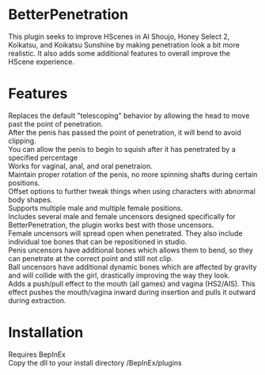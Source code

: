 # BetterPenetration
This plugin seeks to improve HScenes in AI Shoujo, Honey Select 2, Koikatsu, and Koikatsu Sunshine by making penetration look a bit more realistic.  It also adds some additional features to overall improve the HScene experience.

# Features
Replaces the default "telescoping" behavior by allowing the head to move past the point of penetration.<br>
After the penis has passed the point of penetration, it will bend to avoid clipping.<br>
You can allow the penis to begin to squish after it has penetrated by a specified percentage<br>
Works for vaginal, anal, and oral penetraion.<br>
Maintain proper rotation of the penis, no more spinning shafts during certain positions.<br>
Offset options to further tweak things when using characters with abnormal body shapes.<br>
Supports multiple male and multiple female positions.<br>
Includes several male and female uncensors designed specifically for BetterPenetration, the plugin works best with those uncensors.<br>
Female uncensors will spread open when penetrated.  They also include individual toe bones that can be repositioned in studio.<br>
Penis uncensors have additional bones which allows them to bend, so they can penetrate at the correct point and still not clip.<br>
Ball uncensors have additional dynamic bones which are affected by gravity and will collide with the girl, drastically improving the way they look.<br>
Adds a push/pull effect to the mouth (all games) and vagina (HS2/AIS).  This effect pushes the mouth/vagina inward during insertion and pulls it outward during extraction.<br>

# Installation
Requires BepInEx<br>
Copy the dll to your install directory /BepInEx/plugins
